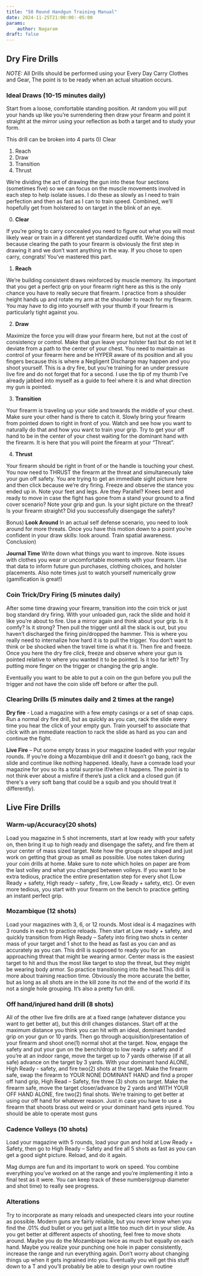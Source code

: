 ```yaml
---
title: "50 Round Handgun Training Manual"
date: 2024-11-25T21:00:00:-05:00
params:
    author: Nagaram
draft: false
---
```


## Dry Fire Drills

*NOTE:* All Drills should be performed using your Every Day Carry Clothes and Gear, The point is
to be ready when an actual situation occurs.

### Ideal Draws (10-15 minutes daily)
Start from a loose, comfortable standing position. At random you will put your hands up like you’re
surrendering then draw your firearm and point it straight at the mirror using your reflection as both
a target and to study your form.

This drill can be broken into 4 parts
0) Clear 
1) Reach 
2) Draw 
3) Transition 
4) Thrust

We’re dividing the act of drawing the gun into these four sections (sometimes five) so we can focus
on the muscle movements involved in each step to help isolate issues. I do these as slowly as I need
to train perfection and then as fast as I can to train speed. Combined, we’ll hopefully get from
holstered to on target in the blink of an eye.

0) **Clear**

If you’re going to carry concealed you need to figure out what you will most likely wear or train in
a different yet standardized outfit. We’re doing this because clearing the path to your firearm is
obviously the first step in drawing it and we don’t want anything in the way. If you chose to open
carry, congrats! You’ve mastered this part.

1) **Reach**

We’re building consistent draws reinforced by muscle memory. Its important that you get a perfect
grip on your firearm right here as this is the only chance you have to really secure that firearm. I
practice from a shoulder height hands up and rotate my arm at the shoulder to reach for my firearm.
You may have to dig into yourself with your thumb if your firearm is particularly tight against you.

2) **Draw**

Maximize the force you will draw your firearm here, but not at the cost of consistency or control.
Make that gun leave your holster fast but do not let it deviate from a path to the center of your 
chest. You need to maintain as control of your firearm here and be HYPER aware of its position and 
all you fingers because this is where a Negligent Discharge may happen and you shoot yourself. This
is a dry fire, but you’re training for an under pressure live fire and do not forget that for a second.
I use the tip of my thumb I’ve already jabbed into myself as a guide to feel where it is and what direction my gun is pointed.

3) **Transition**

Your firearm is traveling up your side and towards the middle of your chest. Make sure your other
hand is there to catch it. Slowly bring your firearm from pointed down to right in front of you.
Watch and see how you want to naturally do that and how you want to train your grip. Try to get
your off hand to be in the center of your chest waiting for the dominant hand with the firearm. It is
here that you will point the firearm at your “Threat”.

4) **Thrust**

Your firearm should be right in front of or the handle is touching your chest. You now need to
THRUST the firearm at the threat and simultaneously take your gun off safety. You are trying to get
an immediate sight picture here and then click because we’re dry firing. Freeze and observe the
stance you ended up in. Note your feet and legs. Are they Parallel? Knees bent and ready to move in
case the fight has gone from a stand your ground to a find cover scenario? Note your grip and gun.
Is your sight picture on the threat? Is your firearm straight? Did you successfully disengage the
safety?

Bonus) **Look Around**
In an actual self defense scenario, you need to look around for more threats. Once you have this
motion down to a point you’re confident in your draw skills: look around. Train spatial awareness.
Conclusion) 

**Journal Time**
Write down what things you want to improve. Note issues with clothes you wear or uncomfortable
moments with your firearm. Use that data to inform future gun purchases, clothing choices, and
holster placements. Also note times just to watch yourself numerically grow (gamification is great!)

### Coin Trick/Dry Firing (5 minutes daily)
After some time drawing your firearm, transition into the coin trick or just bog standard dry firing.
With your unloaded gun, rack the slide and hold it like you’re about to fire. Use a mirror again and
think about your grip. Is it comfy? Is it strong? Then pull the trigger until all the slack is out, but
you haven’t discharged the firing pin/dropped the hammer. This is where you really need to
internalize how hard it is to pull the trigger. You don’t want to think or be shocked when the travel
time is what it is. Then fire and freeze. Once you here the dry fire *click*, freeze and observe where
your gun is pointed relative to where you wanted it to be pointed. Is it too far left? Try putting more
finger on the trigger or changing the grip angle.

Eventually you want to be able to put a coin on the gun before you pull the trigger and not have the
coin slide off before or after the pull.

### Clearing Drills (5 minutes daily and 2 times at the range)
**Dry fire** - Load a magazine with a few empty casings or a set of snap caps. Run a normal dry fire
drill, but as quickly as you can, rack the slide every time you hear the click of your empty gun.
Train yourself to associate that click with an immediate reaction to rack the slide as hard as you can
and continue the fight.

**Live Fire** – Put some empty brass in your magazine loaded with your regular rounds. If you’re
doing a Mozambique drill and it doesn’t go bang, rack the slide and continue like nothing happened.
Ideally, have a comrade load your magazine for you so its a total surprise if/when it happens.
The point is to not think ever about a misfire if there’s just a click and a closed gun (if there's a very
soft bang that could be a squib and you should treat it differently).

## Live Fire Drills

### Warm-up/Accuracy(20 shots)
Load you magazine in 5 shot increments, start at low ready with your safety on, then bring it up to
high ready and disengage the safety, and fire them at your center of mass sized target. Note how the
groups are shaped and just work on getting that group as small as possible. Use notes taken during
your coin drills at home. Make sure to note which holes on paper are from the last volley and what
you changed between volleys. If you want to be extra tedious, practice the entire presentation step
for every shot (Low Ready + safety, High ready – safety , fire, Low Ready + safety, etc). Or even
more tedious, you start with your firearm on the bench to practice getting an instant perfect grip.

### Mozambique (12 shots)
Load your magazines with 3, 6, or 12 rounds. Most ideal is 4 magazines with 3 rounds in each to
practice reloads. Then start at Low ready + safety, and quickly transition from High Ready – Safety
into firing two shots in center mass of your target and 1 shot to the head as fast as you can and as
accurately as you can.
This drill is supposed to ready you for an approaching threat that might be wearing armor. Center
mass is the easiest target to hit and thus the most like target to stop the threat, but they might be
wearing body armor. So practice transitioning into the head.This drill is more about training reaction time. Obviously the more accurate the better, but as long
as all shots are in the kill zone its not the end of the world if its not a single hole grouping. It’s also
a pretty fun drill.
### Off hand/injured hand drill (8 shots)
All of the other live fire drills are at a fixed range (whatever distance you want to get better at), but
this drill changes distances. Start off at the maximum distance you think you can hit with an ideal,
dominant handed grip on your gun or 10 yards. Then go through acquisition/presentation of your
firearm and shoot one(1) normal shot at the target. Now, engage the safety and put your gun on the
bench/drop to low ready + safety and if you’re at an indoor range, move the target up to 7 yards
otherwise (if at all safe) advance on the target by 3 yards. With your dominant hand ALONE, High
Ready - safety, and fire two(2) shots at the target. Make the firearm safe, swap the firearm to YOUR
NONE DOMINANT HAND and find a proper off hand grip, High Read – Safety, fire three (3)
shots on target. Make the firearm safe, move the target closer/advance by 2 yards and WITH YOUR
OFF HAND ALONE, fire two(2) final shots.
We’re training to get better at using our off hand for whatever reason. Just in case you have to use a
firearm that shoots brass out weird or your dominant hand gets injured. You should be able to
operate most guns

### Cadence Volleys (10 shots)
Load your magazine with 5 rounds, load your gun and hold at Low Ready + Safety, then go to High
Ready – Safety and fire all 5 shots as fast as you can get a good sight picture. Reload, and do it
again.

Mag dumps are fun and its important to work on speed. You combine everything you’ve worked on
at the range and you’re implementing it into a final test as it were. You can keep track of these
numbers(group diameter and shot time) to really see progress.

### Alterations
Try to incorporate as many reloads and unexpected clears into your routine as possible. Modern
guns are fairly reliable, but you never know when you find the .01% dud bullet or you get just a
little too much dirt in your slide.
As you get better at different aspects of shooting, feel free to move shots around. Maybe you do the
Mozambique twice as much but equally on each hand. Maybe you realize your punching one hole
in paper consistently, increase the range and run everything again. Don’t worry about changing
things up when it gets ingrained into you. Eventually you will get this stuff down to a T and you’ll
probably be able to design your own routine
